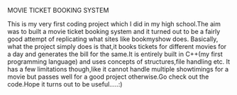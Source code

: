 MOVIE TICKET BOOKING SYSTEM
  
  This is my very first coding project which I did in my high school.The aim was to built a movie ticket booking system and it turned out to be a fairly good attempt of replicating what sites like bookmyshow does.
  Basically, what the project simply does is that,it books tickets for different movies for a day and generates the bill for the same.It is entirely built in C++(my first programming language) and uses concepts of structures,file handling etc. It has a few limitations though,like it cannot handle multiple showtimings for a movie but passes well for a good project otherwise.Go check out the code.Hope it turns out to be useful.....:)
